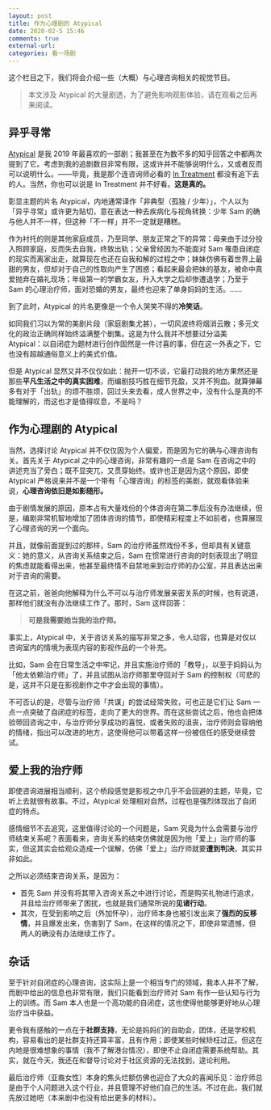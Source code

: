 ```yaml
---
layout: post
title: 作为心理剧的 Atypical
date: 2020-02-5 15:46
comments: true
external-url:
categories: 看一场剧
---
```

这个栏目之下，我们将会介绍一些（大概）与心理咨询相关的视觉节目。

> 本文涉及 Atypical 的大量剧透，为了避免影响观影体验，请在观看之后再来阅读。

## 异乎寻常

[Atypical](https://movie.douban.com/subject/26895435/) 是我 2019 年最喜欢的一部剧；我甚至在为数不多的知乎回答之中都两次提到了它。考虑到我的追剧数目非常有限，这或许并不能够说明什么，又或者反而可以说明什么。——毕竟，我是那个连咨询师必看的 [In Treatment](https://movie.douban.com/subject/2378019/) 都没有追下去的人。当然，你也可以说是 In Treatment 并不好看。**这是真的。**

彰显主题的片名 Atypical，内地通常译作「非典型（孤独 / 少年）」，个人以为「异乎寻常」或许更为贴切，意在表达一种去疾病化与视角转换：少年 Sam 的确与他人并不一样，但这种「不一样」并不一定就是糟糕。

作为衬托的则是其他家庭成员，乃至同学、朋友正常之下的异常：母亲由于过分投入照顾家庭，反而失去自我，终致出轨；父亲曾经因为不能面对 Sam 罹患自闭症的现实而离家出走，就算现在也还在自我和解的过程之中；妹妹仿佛有着世界上最甜的男友，但却对于自己的性取向产生了困惑；看起来最会把妹的基友，被命中真爱抛弃在婚礼现场；年级第一的学霸女友，升入大学之后却惨遭退学；乃至于 Sam 的心理治疗师，面对恐婚的男友，最终也迎来了单身妈妈的生活。……

到了此时，Atypical 的片名更像是一个令人哭笑不得的**冷笑话**。

如同我们习以为常的美剧片段（家庭剧集尤甚），一切风波终将烟消云散；多元文化的政治正确同样始终溢满整个剧集。这是为什么我并不想要过分溢美 Atypical：以自闭症为题材进行创作固然是一件讨喜的事，但在这一外表之下，它也没有超越通俗意义上的美式价值。

但是 Atypical 显然又并不仅仅如此：抛开一切不谈，它最打动我的地方果然还是那些**平凡生活之中的真实困难**，而编剧技巧胜在细节充盈，又并不狗血。就算弹幕多有对于「出轨」的烦不胜烦，回过头来去看，成人世界之中，没有什么是真的不能理解的，而这也才是值得叹息，不是吗？

## 作为心理剧的 Atypical

当然，选择讨论 Atypical 并不仅仅因为个人偏爱，而是因为它的确与心理咨询有关。首先关于 Atypical 之中的心理咨询，非常有趣的一点是 Sam 在咨询之中的讲述充当了旁白；既不显突兀，又贯穿始终。或许也正是因为这个原因，即使 Atypical 严格说来并不是一个带有「心理咨询」的标签的美剧，就观看体验来说，**心理咨询依旧是如影随形。**

由于剧情发展的原因，原本占有大量戏份的个体咨询在第二季后没有办法继续，但是，编剧非常机智地增加了团体咨询的情节，即使精彩程度上不如前者，也算展现了心理咨询的另一个面向。

并且，就像前面提到过的那样，Sam 的治疗师虽然戏份不多，但却具有关键意义：她的意义，从咨询关系结束之后，Sam 在惯常进行咨询的时刻表现出了明显的焦虑就能看得出来，他甚至最终情不自禁地来到治疗师的办公室，并且表达出来对于咨询的需要。

在这之前，爸爸向他解释为什么不可以与治疗师发展亲密关系的时候，也有说道，那样他们就没有办法继续工作了。那时，Sam 这样回答：

> **可是我需要她当我的治疗师。**

事实上，Atypical 中，关于咨访关系的描写非常之多，令人动容，也算是对仅以咨询室内的情境为表现内容的影视作品的一个补充。

比如，Sam 会在日常生活之中牢记，并且实施治疗师的「教导」，以至于妈妈认为「他太依赖治疗师」了，并且试图从治疗师那里夺回对于 Sam 的控制权（可悲的是，这并不只是在影视剧作之中才会出现的事情）。

不可否认的是，尽管与治疗师「共谋」的尝试经常失败，可也正是它们让 Sam 一点一点突破了自闭症的标签，走向了更大的世界。而在这些尝试之后，他也会把体验带回咨询之中，与治疗师分享成功的喜悦，或者失败的沮丧，治疗师则会容纳他的情绪，指出可以改进的地方，这使得他可以带着这样一份被信任的感受继续尝试。


## 爱上我的治疗师

即使咨询进展相当顺利，这个桥段感觉是影视之中几乎不会回避的主题，毕竟，它听上去就很有故事。不过，Atypical 处理相对自然，过程也是强烈体现出了自闭症的特点。

感情细节不去追究，这里值得讨论的一个问题是，Sam 究竟为什么会需要与治疗师结束关系呢？表面看来，咨询关系的结束仿佛就是因为他「爱上」治疗师的事实，但这其实会给观众造成一个误解，仿佛「爱上」治疗师就要**遭到判决**，其实并非如此。

之所以必须结束咨询关系，是因为：

- 首先 Sam 并没有将其带入咨询关系之中进行讨论，而是购买礼物进行追求，并且给治疗师带来了困扰，也就是我们通常所说的**见诸行动**。
- 其次，在受到影响之后（外加怀孕），治疗师本身也被引发出来了**强烈的反移情**，并且爆发出来，伤害到了 Sam，在这样的情况之下，即使非常遗憾，但两人的确没有办法继续工作了。

## 杂话

至于针对自闭症的心理咨询，这实际上是一个相当专门的领域，我本人并不了解，而剧中给出的信息也非常有限，我们只能看到治疗师对 Sam 有作一些认知与行为上的训练。而 Sam 本人也是一个高功能的自闭症，这也使得他能够更好地从心理治疗当中获益。

更令我有感触的一点在于**社群支持**，无论是妈妈们的自助会，团体，还是学校机构，容易看出的是社群支持还算丰富，且有作用；即使某些时候矫枉过正。但这在内地是很难想象的事情（我不了解港台情况），即使不止自闭症需要系统帮助。其实，就在今天，我还在和督导讨论对于社区资源的无法找到，遑论利用。

最后治疗师（亚裔女性）本身的焦头烂额仿佛也迎合了大众的喜闻乐见：治疗师总是由于个人问题进入这个行业，并且管理不好他们自己的生活。不过在此，我们就先放过她吧（本来剧中也没有给出更多的材料）。